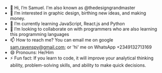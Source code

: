 - 👋 Hi, I’m Samuel. I'm also known as @thedesigngrandmaster
- 👀 I’m interested in graphic design, birthing new ideas, and making money.
- 🌱 I’m currently learning JavaScript, React.js and Python
- 💞️ I’m looking to collaborate on with programmers who are also learning this programming languages 
- 📫 How to reach me? You can email me on google sam.ravenspy@gmail.com; or 'hi' me on WhatsApp +2349132713169
- 😄 Pronouns: He/Him
- ⚡ Fun fact: If you learn to code, it will improve your analytical thinking ability, problem-solving skills, and ability to make quick decisions.
